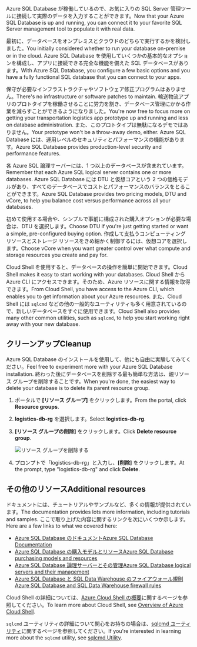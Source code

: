 <span data-ttu-id="321a7-101">Azure SQL Database が稼働しているので、お気に入りの SQL Server 管理ツールに接続して実際のデータを入力することができます。</span><span class="sxs-lookup"><span data-stu-id="321a7-101">Now that your Azure SQL Database is up and running, you can connect it to your favorite SQL Server management tool to populate it with real data.</span></span>

<span data-ttu-id="321a7-102">最初に、データベースをオンプレミスとクラウドのどちらで実行するかを検討しました。</span><span class="sxs-lookup"><span data-stu-id="321a7-102">You initially considered whether to run your database on-premise or in the cloud.</span></span> <span data-ttu-id="321a7-103">Azure SQL Database を使用していくつかの基本的なオプションを構成し、アプリに接続できる完全な機能を備えた SQL データベースがあります。</span><span class="sxs-lookup"><span data-stu-id="321a7-103">With Azure SQL Database, you configure a few basic options and you have a fully functional SQL database that you can connect to your apps.</span></span>

<span data-ttu-id="321a7-104">保守が必要なインフラストラクチャやソフトウェア修正プログラムはありません。</span><span class="sxs-lookup"><span data-stu-id="321a7-104">There's no infrastructure or software patches to maintain.</span></span> <span data-ttu-id="321a7-105">輸送物流アプリのプロトタイプを稼働させることに労力を割き、データベース管理にかかる作業を減らすことができるようになりました。</span><span class="sxs-lookup"><span data-stu-id="321a7-105">You're now free to focus more on getting your transportation logistics app prototype up and running and less on database administration.</span></span> <span data-ttu-id="321a7-106">また、このプロトタイプは無駄になるデモではありません。</span><span class="sxs-lookup"><span data-stu-id="321a7-106">Your prototype won't be a throw-away demo, either.</span></span> <span data-ttu-id="321a7-107">Azure SQL Database には、運用レベルのセキュリティとパフォーマンスの機能があります。</span><span class="sxs-lookup"><span data-stu-id="321a7-107">Azure SQL Database provides production-level security and performance features.</span></span>

<span data-ttu-id="321a7-108">各 Azure SQL 論理サーバーには、1 つ以上のデータベースが含まれています。</span><span class="sxs-lookup"><span data-stu-id="321a7-108">Remember that each Azure SQL logical server contains one or more databases.</span></span> <span data-ttu-id="321a7-109">Azure SQL Database には DTU と仮想コアという 2 つの価格モデルがあり、すべてのデータベースでコストとパフォーマンスのバランスをとることができます。</span><span class="sxs-lookup"><span data-stu-id="321a7-109">Azure SQL Database provides two pricing models, DTU and vCore, to help you balance cost versus performance across all your databases.</span></span>

<span data-ttu-id="321a7-110">初めて使用する場合や、シンプルで事前に構成された購入オプションが必要な場合は、DTU を選択します。</span><span class="sxs-lookup"><span data-stu-id="321a7-110">Choose DTU if you're just getting started or want a simple, pre-configured buying option.</span></span> <span data-ttu-id="321a7-111">作成して支払うコンピューティング リソースとストレージ リソースをきめ細かく制御するには、仮想コアを選択します。</span><span class="sxs-lookup"><span data-stu-id="321a7-111">Choose vCore when you want greater control over what compute and storage resources you create and pay for.</span></span>

<span data-ttu-id="321a7-112">Cloud Shell を使用すると、データベースの操作を簡単に開始できます。</span><span class="sxs-lookup"><span data-stu-id="321a7-112">Cloud Shell makes it easy to start working with your databases.</span></span> <span data-ttu-id="321a7-113">Cloud Shell から Azure CLI にアクセスできます。そのため、Azure リソースに関する情報を取得できます。</span><span class="sxs-lookup"><span data-stu-id="321a7-113">From Cloud Shell, you have access to the Azure CLI, which enables you to get information about your Azure resources.</span></span> <span data-ttu-id="321a7-114">また、Cloud Shell には `sqlcmd` などの他の一般的なユーティリティも多く用意されているので、新しいデータベースをすぐに使用できます。</span><span class="sxs-lookup"><span data-stu-id="321a7-114">Cloud Shell also provides many other common utilities, such as `sqlcmd`, to help you start working right away with your new database.</span></span>

## <a name="cleanup"></a><span data-ttu-id="321a7-115">クリーンアップ</span><span class="sxs-lookup"><span data-stu-id="321a7-115">Cleanup</span></span>

<span data-ttu-id="321a7-116">Azure SQL Database のインストールを使用して、他にも自由に実験してみてください。</span><span class="sxs-lookup"><span data-stu-id="321a7-116">Feel free to experiment more with your Azure SQL Database installation.</span></span> <span data-ttu-id="321a7-117">終わった後にデータベースを削除する最も簡単な方法は、親リソース グループを削除することです。</span><span class="sxs-lookup"><span data-stu-id="321a7-117">When you're done, the easiest way to delete your database is to delete its parent resource group.</span></span>

1. <span data-ttu-id="321a7-118">ポータルで **[リソース グループ]** をクリックします。</span><span class="sxs-lookup"><span data-stu-id="321a7-118">From the portal, click **Resource groups**.</span></span>
1. <span data-ttu-id="321a7-119">**logistics-db-rg** を選択します。</span><span class="sxs-lookup"><span data-stu-id="321a7-119">Select **logistics-db-rg**.</span></span>
1. <span data-ttu-id="321a7-120">**[リソース グループの削除]** をクリックします。</span><span class="sxs-lookup"><span data-stu-id="321a7-120">Click **Delete resource group**.</span></span>

    ![リソース グループを削除する](../media-draft/delete-rg.png)
1. <span data-ttu-id="321a7-122">プロンプトで「logistics-db-rg」と入力し、**[削除]** をクリックします。</span><span class="sxs-lookup"><span data-stu-id="321a7-122">At the prompt, type "logistics-db-rg" and click **Delete**.</span></span>

## <a name="additional-resources"></a><span data-ttu-id="321a7-123">その他のリソース</span><span class="sxs-lookup"><span data-stu-id="321a7-123">Additional resources</span></span>

<span data-ttu-id="321a7-124">ドキュメントには、チュートリアルやサンプルなど、多くの情報が提供されています。</span><span class="sxs-lookup"><span data-stu-id="321a7-124">The documentation provides lots more information, including tutorials and samples.</span></span> <span data-ttu-id="321a7-125">ここで取り上げた内容に関するリンクを次にいくつか示します。</span><span class="sxs-lookup"><span data-stu-id="321a7-125">Here are a few links to what we covered here:</span></span>

* [<span data-ttu-id="321a7-126">Azure SQL Database のドキュメント</span><span class="sxs-lookup"><span data-stu-id="321a7-126">Azure SQL Database Documentation</span></span>](https://docs.microsoft.com/en-us/azure/sql-database/)
* [<span data-ttu-id="321a7-127">Azure SQL Database の購入モデルとリソース</span><span class="sxs-lookup"><span data-stu-id="321a7-127">Azure SQL Database purchasing models and resources</span></span>](https://docs.microsoft.com/en-us/azure/sql-database/sql-database-service-tiers)
* [<span data-ttu-id="321a7-128">Azure SQL Database 論理サーバーとその管理</span><span class="sxs-lookup"><span data-stu-id="321a7-128">Azure SQL Database logical servers and their management</span></span>](https://docs.microsoft.com/en-us/azure/sql-database/sql-database-logical-servers)
* [<span data-ttu-id="321a7-129">Azure SQL Database と SQL Data Warehouse のファイアウォール規則</span><span class="sxs-lookup"><span data-stu-id="321a7-129">Azure SQL Database and SQL Data Warehouse firewall rules</span></span>](https://docs.microsoft.com/en-us/azure/sql-database/sql-database-firewall-configure)

<span data-ttu-id="321a7-130">Cloud Shell の詳細については、[Azure Cloud Shell の概要](https://docs.microsoft.com/en-us/azure/cloud-shell/overview)に関するページを参照してください。</span><span class="sxs-lookup"><span data-stu-id="321a7-130">To learn more about Cloud Shell, see [Overview of Azure Cloud Shell](https://docs.microsoft.com/en-us/azure/cloud-shell/overview).</span></span>

<span data-ttu-id="321a7-131">`sqlcmd` ユーティリティの詳細について関心をお持ちの場合は、[sqlcmd ユーティリティ](https://docs.microsoft.com/en-us/sql/tools/sqlcmd-utility?view=sql-server-2017)に関するページを参照してください。</span><span class="sxs-lookup"><span data-stu-id="321a7-131">If you're interested in learning more about the `sqlcmd` utility, see [sqlcmd Utility](https://docs.microsoft.com/en-us/sql/tools/sqlcmd-utility?view=sql-server-2017).</span></span>
